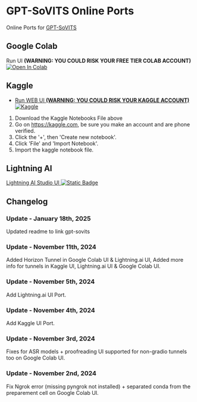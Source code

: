 # GPT-SoVITS Online Ports
Online Ports for [GPT-SoVITS](https://github.com/RVC-Boss/GPT-SoVITS)

## Google Colab
Run UI **(WARNING: YOU COULD RISK YOUR FREE TIER COLAB ACCOUNT)** <a target="_blank" href="https://colab.research.google.com/github/Nick088Official/GPT-SoVITS-Colab/blob/main/GPT_SoVITS_WebUI.ipynb">
  <img src="https://colab.research.google.com/assets/colab-badge.svg" alt="Open In Colab"/>
</a>

## Kaggle

- [Run WEB UI **(WARNING: YOU COULD RISK YOUR KAGGLE ACCOUNT)** ![Kaggle](https://img.shields.io/badge/Kaggle-035a7d?style=for-the-badge&logo=kaggle&logoColor=white)](https://github.com/Nick088Official/GPT-SoVITS-Colab/blob/main/kaggle-gpt-sovits-webui.ipynb)

1. Download the Kaggle Notebooks File above
2. Go on https://kaggle.com, be sure you make an account and are phone verified.
3. Click the '+', then 'Create new notebook'.
4. Click 'File' and 'Import Notebook'.
5. Import the kaggle notebook file.

## Lightning AI
[Lightning AI Studio UI ![Static Badge](https://img.shields.io/badge/Lightning-Studio-%23792EE5?style=flat&logo=lightning&logoColor=%23792EE5&labelColor=white)
](https://lightning.ai/nick088/studios/gpt-sovits-webui)


## Changelog
### Update - January 18th, 2025
Updated readme to link gpt-sovits
### Update - November 11th, 2024
Added Horizon Tunnel in Google Colab UI & Lightning.ai UI, Added more info for tunnels in Kaggle UI, Lightning.ai UI & Google Colab UI.
### Update - November 5th, 2024
Add Lightning.ai UI Port.
### Update - November 4th, 2024
Add Kaggle UI Port.
### Update - November 3rd, 2024
Fixes for ASR models + proofreading UI supported for non-gradio tunnels too on Google Colab UI.
### Update - November 2nd, 2024
Fix Ngrok error (missing pyngrok not installed) + separated conda from the preparement cell on Google Colab UI.

